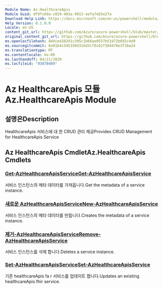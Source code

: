 ```yaml
---
Module Name: Az.HealthcareApis
Module Guid: df9fc69a-c019-403a-9013-eefa7eb5e27a
Download Help Link: https://docs.microsoft.com/en-us/powershell/module/az.healthcareapis
Help Version: 0.1.0.0
Locale: en-US
content_git_url: https://github.com/Azure/azure-powershell/blob/master/src/HealthcareApis/HealthcareApis/help/Az.HealthcareApis.md
original_content_git_url: https://github.com/Azure/azure-powershell/blob/master/src/HealthcareApis/HealthcareApis/help/Az.HealthcareApis.md
ms.openlocfilehash: 8ddce420241c395c1b66ae0557b51972b692c4d9
ms.sourcegitcommit: 6a91b4c545350d316d3cf8c62f384478e3f3ba24
ms.translationtype: MT
ms.contentlocale: ko-KR
ms.lasthandoff: 04/21/2020
ms.locfileid: "93878489"
---
```

# <span data-ttu-id="780b4-101">Az HealthcareApis 모듈</span><span class="sxs-lookup"><span data-stu-id="780b4-101">Az.HealthcareApis Module</span></span>
## <span data-ttu-id="780b4-102">설명은</span><span class="sxs-lookup"><span data-stu-id="780b4-102">Description</span></span>
<span data-ttu-id="780b4-103">HealthcareApis 서비스에 대 한 CRUD 관리 제공</span><span class="sxs-lookup"><span data-stu-id="780b4-103">Provides CRUD Management for HealthcareApis Service</span></span>

## <span data-ttu-id="780b4-104">Az HealthcareApis Cmdlet</span><span class="sxs-lookup"><span data-stu-id="780b4-104">Az.HealthcareApis Cmdlets</span></span>
### [<span data-ttu-id="780b4-105">Get-AzHealthcareApisService</span><span class="sxs-lookup"><span data-stu-id="780b4-105">Get-AzHealthcareApisService</span></span>](Get-AzHealthcareApisService.md)
<span data-ttu-id="780b4-106">서비스 인스턴스의 메타 데이터를 가져옵니다.</span><span class="sxs-lookup"><span data-stu-id="780b4-106">Get the metadata of a service instance.</span></span>

### [<span data-ttu-id="780b4-107">새로운 AzHealthcareApisService</span><span class="sxs-lookup"><span data-stu-id="780b4-107">New-AzHealthcareApisService</span></span>](New-AzHealthcareApisService.md)
<span data-ttu-id="780b4-108">서비스 인스턴스의 메타 데이터를 만듭니다.</span><span class="sxs-lookup"><span data-stu-id="780b4-108">Creates the metadata of a service instance.</span></span>

### [<span data-ttu-id="780b4-109">제거-AzHealthcareApisService</span><span class="sxs-lookup"><span data-stu-id="780b4-109">Remove-AzHealthcareApisService</span></span>](Remove-AzHealthcareApisService.md)
<span data-ttu-id="780b4-110">서비스 인스턴스를 삭제 합니다.</span><span class="sxs-lookup"><span data-stu-id="780b4-110">Deletes a service instance.</span></span>

### [<span data-ttu-id="780b4-111">Set-AzHealthcareApisService</span><span class="sxs-lookup"><span data-stu-id="780b4-111">Set-AzHealthcareApisService</span></span>](Set-AzHealthcareApisService.md)
<span data-ttu-id="780b4-112">기존 healthcareApis fa r 서비스를 업데이트 합니다.</span><span class="sxs-lookup"><span data-stu-id="780b4-112">Updates an existing healthcareApis fhir service.</span></span>

